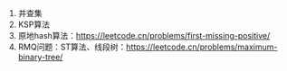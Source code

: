 1. 并查集
2. KSP算法
3. 原地hash算法：https://leetcode.cn/problems/first-missing-positive/
4. RMQ问题：ST算法、线段树：https://leetcode.cn/problems/maximum-binary-tree/
